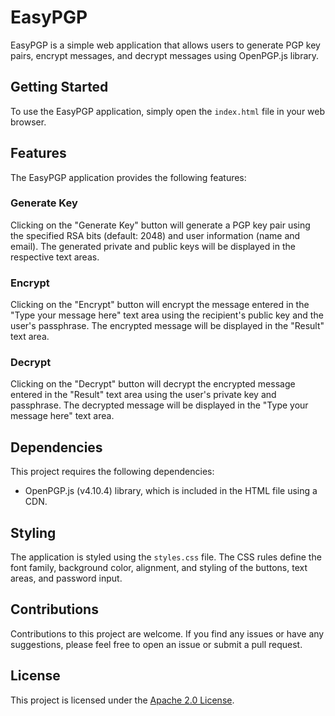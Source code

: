# EasyPGP
EasyPGP is a simple web application that allows users to generate PGP key pairs, encrypt messages, and decrypt messages using OpenPGP.js library.

## Getting Started
To use the EasyPGP application, simply open the `index.html` file in your web browser.

## Features
The EasyPGP application provides the following features:

### Generate Key
Clicking on the "Generate Key" button will generate a PGP key pair using the specified RSA bits (default: 2048) and user information (name and email). The generated private and public keys will be displayed in the respective text areas.

### Encrypt
Clicking on the "Encrypt" button will encrypt the message entered in the "Type your message here" text area using the recipient's public key and the user's passphrase. The encrypted message will be displayed in the "Result" text area.

### Decrypt
Clicking on the "Decrypt" button will decrypt the encrypted message entered in the "Result" text area using the user's private key and passphrase. The decrypted message will be displayed in the "Type your message here" text area.

## Dependencies
This project requires the following dependencies:

- OpenPGP.js (v4.10.4) library, which is included in the HTML file using a CDN.

## Styling
The application is styled using the `styles.css` file. The CSS rules define the font family, background color, alignment, and styling of the buttons, text areas, and password input.

## Contributions
Contributions to this project are welcome. If you find any issues or have any suggestions, please feel free to open an issue or submit a pull request.

## License
This project is licensed under the [Apache 2.0 License](https://www.apache.org/licenses/LICENSE-2.0).
